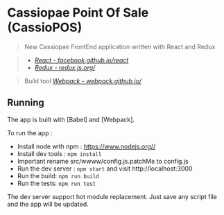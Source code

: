 # Cassiopae Point Of Sale (CassioPOS)

> New Cassiopae FrontEnd application written with React and Redux

> * _[React - facebook.github.io/react](http://facebook.github.io/react)_
> * _[Redux - redux.js.org/](http://redux.js.org/)_


> Build tool _[Webpack - webpack.github.io/](https://webpack.github.io/)_

## Running

The app is built with [Babel] and [Webpack].

To run the app :
* Install node with npm : https://www.nodejs.org//
* Install dev tools : `npm install`
* Important rename src/wwww/config.js.patchMe to config.js
* Run the dev server : `npm start` and visit http://localhost:3000
* Run the build: `npm run build` 
* Run the tests: `npm run test`

The dev server support hot module replacement. Just save any script file and the app will be updated.